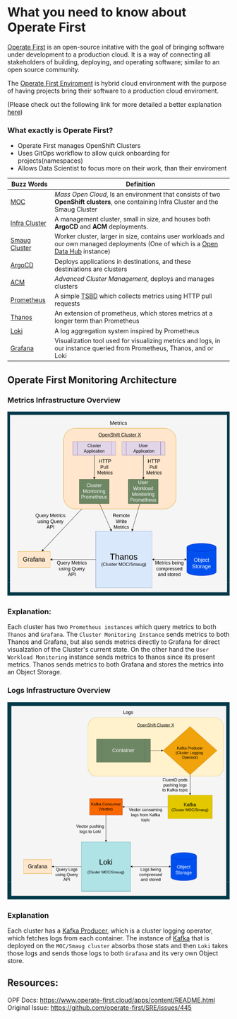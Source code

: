 # What you need to know about Operate First

[Operate First](https://www.operate-first.cloud/) is an open-source initative with the goal of bringing software under development to a production cloud. It is a way of connecting all stakeholders of building, deploying, and operating software; similar to an open source community.

The [Operate First Enviroment](https://github.com/operate-first/apps) is hybrid cloud environment with the purpose of having projects bring their software to a production cloud enviroment. 

(Please check out the following link for more detailed a better explanation [here](https://youtu.be/XpFeNEzlh70))

### What exactly is Operate First?
- Operate First manages OpenShift Clusters
- Uses GitOps workflow to allow quick onboarding for projects(namespaces)
- Allows Data Scientist to focus more on their work, than their enviroment 

| Buzz Words  | Definition |
| ------------- | ------------- |
| [MOC](https://massopen.cloud/)  | *Mass Open Cloud*, Is an environment that consists of two **OpenShift clusters**, one containing Infra Cluster and the Smaug Cluster  |
| [Infra Cluster](https://www.operate-first.cloud/apps/content/README.html)  | A management cluster, small in size, and houses both **ArgoCD** and **ACM** deployments.  |
| [Smaug Cluster](https://www.operate-first.cloud/apps/content/README.html)  | Worker cluster, larger in size, contains user workloads and our own managed deployments (One of which is a [Open Data Hub](https://opendatahub.io/) instance) | 
| [ArgoCD](https://argo-cd.readthedocs.io/en/stable/)  | Deploys applications in destinations, and these destiniations are clusters |
| [ACM](https://www.redhat.com/en/technologies/management/advanced-cluster-management) | *Advanced Cluster Management*, deploys and manages clusters | 
| [Prometheus](https://prometheus.io/docs/introduction/overview/) | A simple [TSBD](https://www.influxdata.com/time-series-database/) which collects metrics using HTTP pull requests| 
| [Thanos](https://github.com/thanos-io/thanos) | An extension of prometheus, which stores metrics at a longer term than Prometheus |
| [Loki](https://github.com/grafana/loki#loki-like-prometheus-but-for-logs) | A log aggregation system inspired by Prometheus|
| [Grafana](https://grafana.com/oss/grafana/) | Visualization tool used for visualizing metrics and logs, in our instance queried from Prometheus, Thanos, and or Loki|

## Operate First Monitoring Architecture

### Metrics Infrastructure Overview
<img src="img/opf-arch-diagram.png" width="600" />

### Explanation:
Each cluster has two `Prometheus instances` which query metrics to both `Thanos` and `Grafana`. The `Cluster Monitoring Instance` sends metrics
to both Thanos and Grafana, but also sends metrics directly to Grafana for direct visualzation of the Cluster's current state. On the other hand the `User Workload Monitoring` instance sends metrics to thanos since its present metrics. Thanos sends metrics to both Grafana and stores the metrics into an Object Storage.


### Logs Infrastructure Overview
<img src="img/opf-logs-diagram.png" width="600" />

### Explanation
Each cluster has a [Kafka Producer](https://docs.confluent.io/platform/current/clients/producer.html#:~:text=Concepts,the%20leader%20of%20that%20partition.), which is a cluster logging operator, which fetches logs from each container. The instance of [Kafka](https://kafka.apache.org/) that is deployed on the `MOC/Smaug cluster` absorbs those stats and then `Loki` takes those logs and sends those logs to both `Grafana` and its very own Object store.

## Resources:
OPF Docs: https://www.operate-first.cloud/apps/content/README.html \
Original Issue: https://github.com/operate-first/SRE/issues/445
